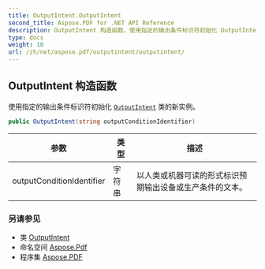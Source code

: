```yaml
---
title: OutputIntent.OutputIntent
second_title: Aspose.PDF for .NET API Reference
description: OutputIntent 构造函数。使用指定的输出条件标识符初始化 OutputIntent 类的新实例
type: docs
weight: 10
url: /zh/net/aspose.pdf/outputintent/outputintent/
---
```

## OutputIntent 构造函数

使用指定的输出条件标识符初始化 [`OutputIntent`](../) 类的新实例。

```csharp
public OutputIntent(string outputConditionIdentifier)
```

| 参数 | 类型 | 描述 |
| --- | --- | --- |
| outputConditionIdentifier | 字符串 | 以人类或机器可读的形式标识预期输出设备或生产条件的文本。 |

### 另请参见

* 类 [OutputIntent](../)
* 命名空间 [Aspose.Pdf](../../../aspose.pdf/)
* 程序集 [Aspose.PDF](../../../)